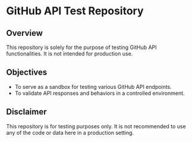 # GitHub API Test Repository

## Overview

This repository is solely for the purpose of testing GitHub API functionalities. It is not intended for production use.

## Objectives

- To serve as a sandbox for testing various GitHub API endpoints.
- To validate API responses and behaviors in a controlled environment.

## Disclaimer

This repository is for testing purposes only. It is not recommended to use any of the code or data here in a production setting.

